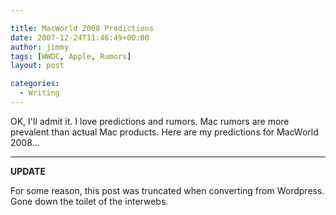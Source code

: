 ```yaml
---

title: MacWorld 2008 Predictions
date: 2007-12-24T11:46:49+00:00
author: jimmy
tags: [WWDC, Apple, Rumors]
layout: post

categories:
  - Writing
---
```


OK, I'll admit it.  I love predictions and rumors.  Mac rumors are more prevalent than actual Mac products.  Here are my predictions for MacWorld 2008&#8230;

---

**UPDATE** 

For some reason, this post was truncated when converting from Wordpress.  Gone down the toilet of the interwebs. 
